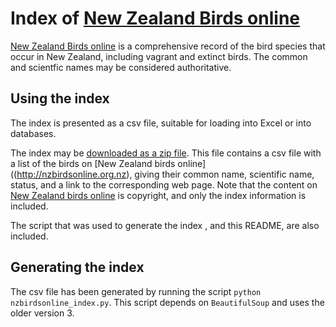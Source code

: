 Index of [New Zealand Birds online](http://nzbirdsonline.org.nz)
================================================================

[New Zealand Birds online](http://nzbirdsonline.org.nz) 
is a comprehensive record of the bird species
that occur in New Zealand, including vagrant and extinct birds. The
common and scientfic names may be considered authoritative.

Using the index
----------------
The index is presented as a csv file, suitable for
loading into Excel or into databases.

The index may be [downloaded as a zip
file](https://github.com/edwardabraham/new-zealand-birds/archive/master.zip).
This file contains a csv file with a list of the birds on 
[New Zealand birds online]((http://nzbirdsonline.org.nz),
giving their common name, scientific name, status, and a link to the
corresponding web page. Note that the content on
[New Zealand birds online](http://nzbirdsonline.org.nz) is copyright, and
only the index information is included.

The script that was used to generate the index , and this README, are also included.

Generating the index
--------------------
The csv file has been generated by running the script 
`python nzbirdsonline_index.py`. This script depends on `BeautifulSoup` 
and uses the older version 3.

